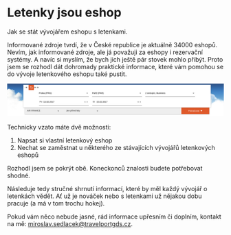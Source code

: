 # Letenky jsou eshop

Jak se stát vývojářem eshopu s letenkami.

Informované zdroje tvrdí, že v České republice je aktuálně 34000 eshopů. Nevím, jak informované zdroje, ale já považuji za eshopy i rezervační systémy. A navíc si myslím, že bych jich ještě pár stovek mohlo přibýt. Proto jsem se rozhodl dát dohromady praktické informace, které vám pomohou se do vývoje letenkového eshopu také pustit.

![](/assets/GOL-html-balíček-D4.png)

Technicky vzato máte dvě možnosti:

1. Napsat si vlastní letenkový eshop
2. Nechat se zaměstnat u některého ze stávajících vývojářů letenkových eshopů

Rozhodl jsem se pokrýt obě. Koneckonců znalosti budete potřebovat shodné.

Následuje tedy stručné shrnutí informací, které by měl každý vývojář o letenkách vědět. Ať už je nováček nebo s letenkami už nějakou dobu pracuje \(a má v tom trochu hokej\).

Pokud vám něco nebude jasné, rád informace upřesním či doplním, kontakt na mě: miroslav.sedlacek@travelportgds.cz.

